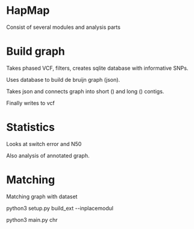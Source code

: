 # HapMap

Consist of several modules and analysis parts

# Build graph
Takes phased VCF, filters, creates sqlite database with informative SNPs. 

Uses database to build de bruijn graph (json). 

Takes json and connects graph into short () and long () contigs. 

Finally writes to vcf

# Statistics
Looks at switch error and N50

Also analysis of annotated graph. 


# Matching
Matching graph with dataset

python3 setup.py build_ext --inplacemodul

python3 main.py chr
